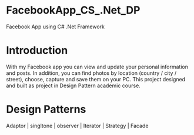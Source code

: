 # FacebookApp_CS_.Net_DP

Facebook App using C# .Net Framework


# Introduction

With my Facebook app you can view and update your personal information and posts.
In addition, you can find photos by location (country / city / street), choose, capture and save them on your PC.
This project designed and built as project in Design Pattern academic course.


# Design Patterns

Adaptor | singltone | observer | Iterator | Strategy | Facade
